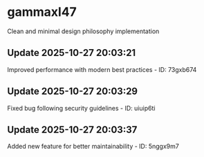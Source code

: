 # gammaxl47
Clean and minimal design philosophy implementation

## Update 2025-10-27 20:03:21
Improved performance with modern best practices - ID: 73gxb674


## Update 2025-10-27 20:03:29
Fixed bug following security guidelines - ID: uiuip6ti


## Update 2025-10-27 20:03:37
Added new feature for better maintainability - ID: 5nggx9m7

